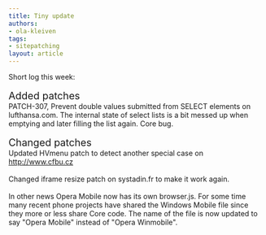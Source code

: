 ```yaml
---
title: Tiny update
authors:
- ola-kleiven
tags:
- sitepatching
layout: article
---
```

Short log this week:<br/><br/><span style="font-size: 140%">Added patches</span><br/>PATCH-307, Prevent double values submitted from SELECT elements on lufthansa.com. The internal state of select lists is a bit messed up when emptying and later filling the list again. Core bug.<br/><br/><span style="font-size: 140%">Changed patches</span><br/>Updated HVmenu patch to detect another special case on <a href="http://www.cfbu.cz" target="_blank">http://www.cfbu.cz</a><br/><br/>Changed iframe resize patch on systadin.fr to make it work again.<br/><br/>In other news Opera Mobile now has its own browser.js. For some time many recent phone projects have shared the Windows Mobile file since they more or less share Core code. The name of the file is now updated to say &quot;Opera Mobile&quot; instead of &quot;Opera Winmobile&quot;.<br/><br/><br/><br/>
